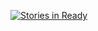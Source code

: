 [![Stories in Ready](https://badge.waffle.io/gina-alaska/ttnmanager.svg?label=ready&title=Ready)](http://waffle.io/gina-alaska/ttnmanager)
